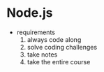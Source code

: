 # Node.js

- requirements
  1. always code along
  2. solve coding challenges
  3. take notes
  4. take the entire course
